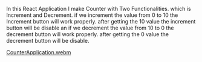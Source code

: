 In this React Application I make Counter with Two Functionalities. which is Increment and Decrement. if we increment the value from 0 to 10 the Increment button will work properly. after getting the 10 value the increment button will be disable an if we decrement the value from 10 to 0 the decrement button will work properly. after getting the 0 value the decrement button will be disable.

[CounterApplication.webm](https://user-images.githubusercontent.com/94825943/186678670-5ba96c36-4b2b-435a-8615-802faa7ca3f5.webm)
